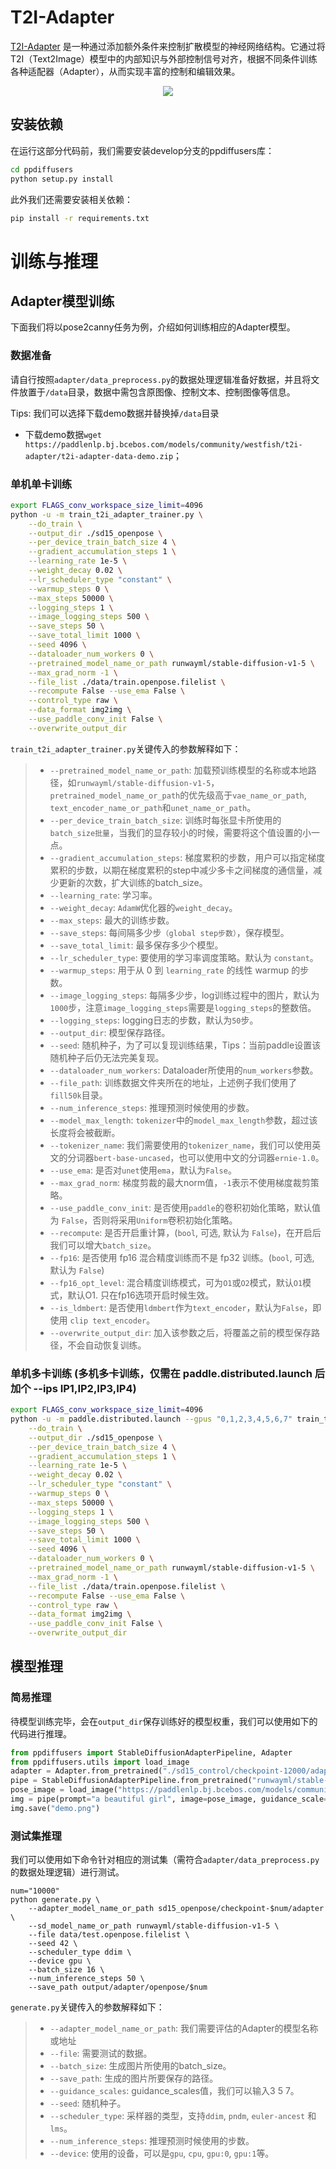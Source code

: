 # T2I-Adapter
[T2I-Adapter](https://arxiv.org/abs/2302.08453) 是一种通过添加额外条件来控制扩散模型的神经网络结构。它通过将T2I（Text2Image）模型中的内部知识与外部控制信号对齐，根据不同条件训练各种适配器（Adapter），从而实现丰富的控制和编辑效果。
<p align="center">
    <img src="https://github.com/TencentARC/T2I-Adapter/blob/main/assets/overview1.png?raw=true">
</p>

## 安装依赖
在运行这部分代码前，我们需要安装develop分支的ppdiffusers库：
```bash
cd ppdiffusers
python setup.py install
```
此外我们还需要安装相关依赖：
```bash
pip install -r requirements.txt
```

# 训练与推理
## Adapter模型训练
下面我们将以pose2canny任务为例，介绍如何训练相应的Adapter模型。
### 数据准备
请自行按照`adapter/data_preprocess.py`的数据处理逻辑准备好数据，并且将文件放置于`/data`目录，数据中需包含原图像、控制文本、控制图像等信息。

Tips: 我们可以选择下载demo数据并替换掉`/data`目录
- 下载demo数据`wget https://paddlenlp.bj.bcebos.com/models/community/westfish/t2i-adapter/t2i-adapter-data-demo.zip`；

### 单机单卡训练
```bash
export FLAGS_conv_workspace_size_limit=4096
python -u -m train_t2i_adapter_trainer.py \
    --do_train \
    --output_dir ./sd15_openpose \
    --per_device_train_batch_size 4 \
    --gradient_accumulation_steps 1 \
    --learning_rate 1e-5 \
    --weight_decay 0.02 \
    --lr_scheduler_type "constant" \
    --warmup_steps 0 \
    --max_steps 50000 \
    --logging_steps 1 \
    --image_logging_steps 500 \
    --save_steps 50 \
    --save_total_limit 1000 \
    --seed 4096 \
    --dataloader_num_workers 0 \
    --pretrained_model_name_or_path runwayml/stable-diffusion-v1-5 \
    --max_grad_norm -1 \
    --file_list ./data/train.openpose.filelist \
    --recompute False --use_ema False \
    --control_type raw \
    --data_format img2img \
    --use_paddle_conv_init False \
    --overwrite_output_dir
```
`train_t2i_adapter_trainer.py`关键传入的参数解释如下：
> * `--pretrained_model_name_or_path`: 加载预训练模型的名称或本地路径，如`runwayml/stable-diffusion-v1-5`，`pretrained_model_name_or_path`的优先级高于`vae_name_or_path`, `text_encoder_name_or_path`和`unet_name_or_path`。
> * `--per_device_train_batch_size`: 训练时每张显卡所使用的`batch_size批量`，当我们的显存较小的时候，需要将这个值设置的小一点。
> * `--gradient_accumulation_steps`: 梯度累积的步数，用户可以指定梯度累积的步数，以期在梯度累积的step中减少多卡之间梯度的通信量，减少更新的次数，扩大训练的batch_size。
> * `--learning_rate`: 学习率。
> * `--weight_decay`: `AdamW`优化器的`weight_decay`。
> * `--max_steps`: 最大的训练步数。
> * `--save_steps`: 每间隔多少步`（global step步数）`，保存模型。
> * `--save_total_limit`: 最多保存多少个模型。
> * `--lr_scheduler_type`: 要使用的学习率调度策略。默认为 `constant`。
> * `--warmup_steps`: 用于从 0 到 `learning_rate` 的线性 warmup 的步数。
> * `--image_logging_steps`: 每隔多少步，log训练过程中的图片，默认为`1000`步，注意`image_logging_steps`需要是`logging_steps`的整数倍。
> * `--logging_steps`: logging日志的步数，默认为`50`步。
> * `--output_dir`: 模型保存路径。
> * `--seed`: 随机种子，为了可以复现训练结果，Tips：当前paddle设置该随机种子后仍无法完美复现。
> * `--dataloader_num_workers`: Dataloader所使用的`num_workers`参数。
> * `--file_path`: 训练数据文件夹所在的地址，上述例子我们使用了`fill50k`目录。
> * `--num_inference_steps`: 推理预测时候使用的步数。
> * `--model_max_length`: `tokenizer`中的`model_max_length`参数，超过该长度将会被截断。
> * `--tokenizer_name`: 我们需要使用的`tokenizer_name`，我们可以使用英文的分词器`bert-base-uncased`，也可以使用中文的分词器`ernie-1.0`。
> * `--use_ema`: 是否对`unet`使用`ema`，默认为`False`。
> * `--max_grad_norm`: 梯度剪裁的最大norm值，`-1`表示不使用梯度裁剪策略。
> * `--use_paddle_conv_init`: 是否使用`paddle`的卷积初始化策略，默认值为 `False`，否则将采用`Uniform`卷积初始化策略。
> * `--recompute`: 是否开启重计算，(`bool`, 可选, 默认为 `False`)，在开启后我们可以增大`batch_size`。
> * `--fp16`: 是否使用 fp16 混合精度训练而不是 fp32 训练。(`bool`, 可选, 默认为 `False`)
> * `--fp16_opt_level`: 混合精度训练模式，可为``O1``或``O2``模式，默认``O1``模式，默认O1. 只在fp16选项开启时候生效。
> * `--is_ldmbert`: 是否使用`ldmbert`作为`text_encoder`，默认为`False`，即使用 `clip text_encoder`。
> * `--overwrite_output_dir`: 加入该参数之后，将覆盖之前的模型保存路径，不会自动恢复训练。

### 单机多卡训练 (多机多卡训练，仅需在 paddle.distributed.launch 后加个 --ips IP1,IP2,IP3,IP4)
```bash
export FLAGS_conv_workspace_size_limit=4096
python -u -m paddle.distributed.launch --gpus "0,1,2,3,4,5,6,7" train_t2i_adapter_trainer.py \
    --do_train \
    --output_dir ./sd15_openpose \
    --per_device_train_batch_size 4 \
    --gradient_accumulation_steps 1 \
    --learning_rate 1e-5 \
    --weight_decay 0.02 \
    --lr_scheduler_type "constant" \
    --warmup_steps 0 \
    --max_steps 50000 \
    --logging_steps 1 \
    --image_logging_steps 500 \
    --save_steps 50 \
    --save_total_limit 1000 \
    --seed 4096 \
    --dataloader_num_workers 0 \
    --pretrained_model_name_or_path runwayml/stable-diffusion-v1-5 \
    --max_grad_norm -1 \
    --file_list ./data/train.openpose.filelist \
    --recompute False --use_ema False \
    --control_type raw \
    --data_format img2img \
    --use_paddle_conv_init False \
    --overwrite_output_dir
```

## 模型推理
### 简易推理
待模型训练完毕，会在`output_dir`保存训练好的模型权重，我们可以使用如下的代码进行推理。
```python
from ppdiffusers import StableDiffusionAdapterPipeline, Adapter
from ppdiffusers.utils import load_image
adapter = Adapter.from_pretrained("./sd15_control/checkpoint-12000/adapter")
pipe = StableDiffusionAdapterPipeline.from_pretrained("runwayml/stable-diffusion-v1-5", adapter = adapter, safety_checker=None)
pose_image = load_image("https://paddlenlp.bj.bcebos.com/models/community/westfish/t2i-adapter/test/man-openpose.png")
img = pipe(prompt="a beautiful girl", image=pose_image, guidance_scale=9, num_inference_steps=50).images[0]
img.save("demo.png")
```

### 测试集推理
我们可以使用如下命令针对相应的测试集（需符合`adapter/data_preprocess.py`的数据处理逻辑）进行测试。
```
num="10000"
python generate.py \
    --adapter_model_name_or_path sd15_openpose/checkpoint-$num/adapter \
    --sd_model_name_or_path runwayml/stable-diffusion-v1-5 \
    --file data/test.openpose.filelist \
    --seed 42 \
    --scheduler_type ddim \
    --device gpu \
    --batch_size 16 \
    --num_inference_steps 50 \
    --save_path output/adapter/openpose/$num
```
`generate.py`关键传入的参数解释如下：
> * `--adapter_model_name_or_path`: 我们需要评估的Adapter的模型名称或地址
> * `--file`: 需要测试的数据。
> * `--batch_size`: 生成图片所使用的batch_size。
> * `--save_path`: 生成的图片所要保存的路径。
> * `--guidance_scales`: guidance_scales值，我们可以输入3 5 7。
> * `--seed`: 随机种子。
> * `--scheduler_type`: 采样器的类型，支持`ddim`, `pndm`, `euler-ancest` 和 `lms`。
> * `--num_inference_steps`: 推理预测时候使用的步数。
> * `--device`: 使用的设备，可以是`gpu`, `cpu`, `gpu:0`, `gpu:1`等。
